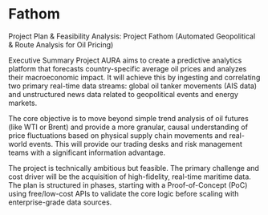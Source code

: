 # Fathom
Project Plan & Feasibility Analysis: Project Fathom (Automated Geopolitical & Route Analysis for Oil Pricing)

Executive Summary
Project AURA aims to create a predictive analytics platform that forecasts country-specific average oil prices and analyzes their macroeconomic impact. It will achieve this by ingesting and correlating two primary real-time data streams: global oil tanker movements (AIS data) and unstructured news data related to geopolitical events and energy markets.

The core objective is to move beyond simple trend analysis of oil futures (like WTI or Brent) and provide a more granular, causal understanding of price fluctuations based on physical supply chain movements and real-world events. This will provide our trading desks and risk management teams with a significant information advantage.

The project is technically ambitious but feasible. The primary challenge and cost driver will be the acquisition of high-fidelity, real-time maritime data. The plan is structured in phases, starting with a Proof-of-Concept (PoC) using free/low-cost APIs to validate the core logic before scaling with enterprise-grade data sources.
